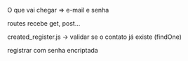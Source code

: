 O que vai chegar => e-mail e senha


routes recebe get, post...

created_register.js -> validar se o contato já existe (findOne)

registrar com senha encriptada
